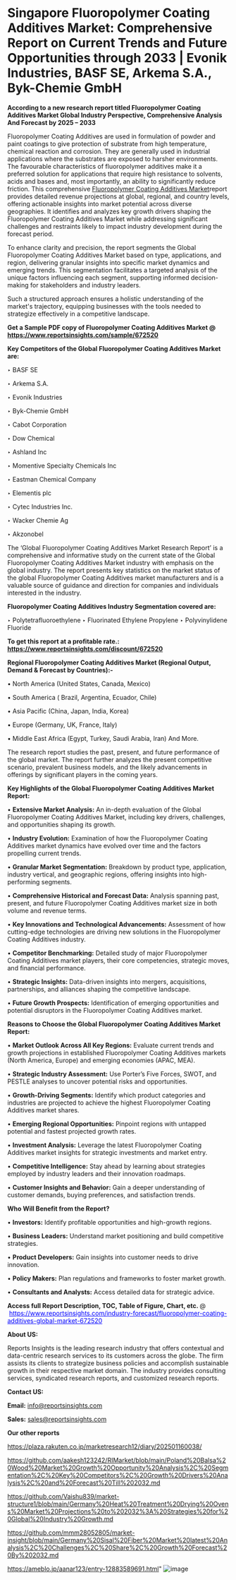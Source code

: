 # Singapore Fluoropolymer Coating Additives Market: Comprehensive Report on Current Trends and Future Opportunities through 2033 | Evonik Industries, BASF SE, Arkema S.A., Byk-Chemie GmbH

<strong>According to a new research report titled Fluoropolymer Coating Additives Market Global Industry Perspective, Comprehensive Analysis And Forecast by 2025 – 2033</strong>

Fluoropolymer Coating Additives are used in formulation of powder and paint coatings to give protection of substrate from high temperature, chemical reaction and corrosion. They are generally used in industrial applications where the substrates are exposed to harsher environments. The favourable characteristics of fluoropolymer additives make it a preferred solution for applications that require high resistance to solvents, acids and bases and, most importantly, an ability to significantly reduce friction. This comprehensive <a href=https://www.reportsinsights.com/sample/672520>Fluoropolymer Coating Additives Market</a>report provides detailed revenue projections at global, regional, and country levels, offering actionable insights into market potential across diverse geographies. It identifies and analyzes key growth drivers shaping the Fluoropolymer Coating Additives Market while addressing significant challenges and restraints likely to impact industry development during the forecast period.

To enhance clarity and precision, the report segments the Global Fluoropolymer Coating Additives Market based on type, applications, and region, delivering granular insights into specific market dynamics and emerging trends. This segmentation facilitates a targeted analysis of the unique factors influencing each segment, supporting informed decision-making for stakeholders and industry leaders.

Such a structured approach ensures a holistic understanding of the market's trajectory, equipping businesses with the tools needed to strategize effectively in a competitive landscape.

<strong>Get a Sample PDF copy of Fluoropolymer Coating Additives Market </strong><strong>@<a href=https://www.reportsinsights.com/sample/672520 style=color:#0000ff;> https://www.reportsinsights.com/sample/672520</a></strong></font>

<strong>Key Competitors of the Global Fluoropolymer Coating Additives Market are:</strong>

‣ BASF SE

‣ Arkema S.A.

‣ Evonik Industries

‣ Byk-Chemie GmbH

‣ Cabot Corporation

‣ Dow Chemical

‣ Ashland Inc

‣ Momentive Specialty Chemicals Inc

‣ Eastman Chemical Company

‣ Elementis plc

‣ Cytec Industries Inc.

‣ Wacker Chemie Ag

‣ Akzonobel

The ‘Global Fluoropolymer Coating Additives Market Research Report’ is a comprehensive and informative study on the current state of the Global Fluoropolymer Coating Additives Market industry with emphasis on the global industry. The report presents key statistics on the market status of the global Fluoropolymer Coating Additives market manufacturers and is a valuable source of guidance and direction for companies and individuals interested in the industry.

<strong>Fluoropolymer Coating Additives Industry Segmentation covered are:</strong>

‣ Polytetrafluoroethylene
‣ Fluorinated Ethylene Propylene
‣ Polyvinylidene Fluoride

<strong>To get this report at a profitable rate.: <a href=https://www.reportsinsights.com/discount/672520 style=color:#0000ff;>https://www.reportsinsights.com/discount/672520</a></strong></font>

<strong>Regional Fluoropolymer Coating Additives Market (Regional Output, Demand &amp; Forecast by Countries):-</strong>

• North America (United States, Canada, Mexico)

• South America ( Brazil, Argentina, Ecuador, Chile)

• Asia Pacific (China, Japan, India, Korea)

• Europe (Germany, UK, France, Italy)

• Middle East Africa (Egypt, Turkey, Saudi Arabia, Iran) And More.

The research report studies the past, present, and future performance of the global market. The report further analyzes the present competitive scenario, prevalent business models, and the likely advancements in offerings by significant players in the coming years.

<strong>Key Highlights of the Global Fluoropolymer Coating Additives Market Report:</strong>

• <strong>Extensive Market Analysis:</strong> An in-depth evaluation of the Global Fluoropolymer Coating Additives Market, including key drivers, challenges, and opportunities shaping its growth.

• <strong>Industry Evolution:</strong> Examination of how the Fluoropolymer Coating Additives market dynamics have evolved over time and the factors propelling current trends.

• <strong>Granular Market Segmentation:</strong> Breakdown by product type, application, industry vertical, and geographic regions, offering insights into high-performing segments.

• <strong>Comprehensive Historical and Forecast Data:</strong> Analysis spanning past, present, and future Fluoropolymer Coating Additives market size in both volume and revenue terms.

• <strong>Key Innovations and Technological Advancements:</strong> Assessment of how cutting-edge technologies are driving new solutions in the Fluoropolymer Coating Additives industry.

• <strong>Competitor Benchmarking:</strong> Detailed study of major Fluoropolymer Coating Additives market players, their core competencies, strategic moves, and financial performance.

• <strong>Strategic Insights:</strong> Data-driven insights into mergers, acquisitions, partnerships, and alliances shaping the competitive landscape.

• <strong>Future Growth Prospects:</strong> Identification of emerging opportunities and potential disruptors in the Fluoropolymer Coating Additives market.

<strong>Reasons to Choose the Global Fluoropolymer Coating Additives Market Report:</strong>

• <strong>Market Outlook Across All Key Regions:</strong> Evaluate current trends and growth projections in established Fluoropolymer Coating Additives markets (North America, Europe) and emerging economies (APAC, MEA).

• <strong>Strategic Industry Assessment:</strong> Use Porter’s Five Forces, SWOT, and PESTLE analyses to uncover potential risks and opportunities.

• <strong>Growth-Driving Segments:</strong> Identify which product categories and industries are projected to achieve the highest Fluoropolymer Coating Additives market shares.

• <strong>Emerging Regional Opportunities:</strong> Pinpoint regions with untapped potential and fastest projected growth rates.

• <strong>Investment Analysis:</strong> Leverage the latest Fluoropolymer Coating Additives market insights for strategic investments and market entry.

• <strong>Competitive Intelligence:</strong> Stay ahead by learning about strategies employed by industry leaders and their innovation roadmaps.

• <strong>Customer Insights and Behavior:</strong> Gain a deeper understanding of customer demands, buying preferences, and satisfaction trends.

<strong>Who Will Benefit from the Report?</strong>

• <strong>Investors:</strong> Identify profitable opportunities and high-growth regions.

• <strong>Business Leaders:</strong> Understand market positioning and build competitive strategies.

• <strong>Product Developers:</strong> Gain insights into customer needs to drive innovation.

• <strong>Policy Makers:</strong> Plan regulations and frameworks to foster market growth.

• <strong>Consultants and Analysts:</strong> Access detailed data for strategic advice.
</ul>
<strong>Access full Report Description, TOC, Table of Figure, Chart, etc. </strong>@  <a href=https://www.reportsinsights.com/industry-forecast/fluoropolymer-coating-additives-global-market-672520 style=color:#0000ff;>https://www.reportsinsights.com/industry-forecast/fluoropolymer-coating-additives-global-market-672520</a></font>

<strong><strong>About US</strong>:</strong>

Reports Insights is the leading research industry that offers contextual and data-centric research services to its customers across the globe. The firm assists its clients to strategize business policies and accomplish sustainable growth in their respective market domain. The industry provides consulting services, syndicated research reports, and customized research reports.

<strong>Contact US:</strong>

<p class=""""><b>Email:</b> <a href=mailto:info@reportsinsights.com>info@reportsinsights.com</a></p>
<p class=""""><b>Sales:</b> <a href=mailto:sales@reportsinsights.com>sales@reportsinsights.com</a></p>

<strong>Our other reports</strong>

<a href=https://plaza.rakuten.co.jp/marketresearch12/diary/202501160038/>https://plaza.rakuten.co.jp/marketresearch12/diary/202501160038/</a>

<a href=https://github.com/aakesh123242/RIMarket/blob/main/Poland%20Balsa%20Wood%20Market%20Growth%20Opportunity%20Analysis%2C%20Segmentation%2C%20Key%20Competitors%2C%20Growth%20Drivers%20Analysis%2C%20and%20Forecast%20Till%202032.md>https://github.com/aakesh123242/RIMarket/blob/main/Poland%20Balsa%20Wood%20Market%20Growth%20Opportunity%20Analysis%2C%20Segmentation%2C%20Key%20Competitors%2C%20Growth%20Drivers%20Analysis%2C%20and%20Forecast%20Till%202032.md</a>

<a href=https://github.com/Vaishu839/market-structure1/blob/main/Germany%20Heat%20Treatment%20Drying%20Ovens%20Market%20Projections%20to%202032%3A%20Strategies%20for%20Global%20Industry%20Growth.md>https://github.com/Vaishu839/market-structure1/blob/main/Germany%20Heat%20Treatment%20Drying%20Ovens%20Market%20Projections%20to%202032%3A%20Strategies%20for%20Global%20Industry%20Growth.md</a>

<a href=https://github.com/mmm28052805/market-insight/blob/main/Germany%20Sisal%20Fiber%20Market%20latest%20Analysis%2C%20Challenges%2C%20Share%2C%20Growth%20Forecast%20By%202032.md>https://github.com/mmm28052805/market-insight/blob/main/Germany%20Sisal%20Fiber%20Market%20latest%20Analysis%2C%20Challenges%2C%20Share%2C%20Growth%20Forecast%20By%202032.md</a>

<a href=https://ameblo.jp/aanar123/entry-12883589691.html>https://ameblo.jp/aanar123/entry-12883589691.html</a>"
![image](https://github.com/user-attachments/assets/6b81d917-3e62-4339-ba24-c55c2b38725d)
